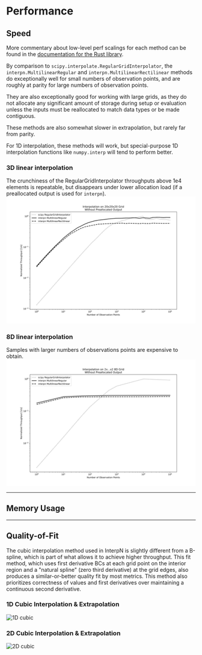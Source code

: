 # Performance

## Speed

More commentary about low-level perf scalings for each method
can be found in the [documentation for the Rust library](https://docs.rs/interpn/latest/interpn/).

By comparison to `scipy.interpolate.RegularGridInterpolator`,
the `interpn.MultilinearRegular` and `interpn.MultilinearRectilinear`
methods do exceptionally well for small numbers of observation points,
and are roughly at parity for large numbers of observation points. 

They are also exceptionally good for working with large grids,
as they do not allocate any significant amount of storage during
setup or evaluation unless the inputs must be reallocated to match data types or be made contiguous.

These methods are also somewhat slower in extrapolation, but rarely
far from parity.

For 1D interpolation, these methods will work, but special-purpose
1D interpolation functions like `numpy.interp` will tend to perform
better.

### 3D linear interpolation
The crunchiness of the RegularGridInterpolator throughputs above 1e4 elements is repeatable, but disappears under lower allocation load (if a preallocated output is used for `interpn`).
![3D](./3d_no_prealloc.svg)

### 8D linear interpolation
Samples with larger numbers of observations points are expensive to obtain.
![8D](./8d_no_prealloc.svg)

----
## Memory Usage

----
## Quality-of-Fit

The cubic interpolation method used in InterpN is slightly different from a B-spline, which is part of what allows it to achieve higher throughput. This fit method, which uses first derivative BCs at each grid point on the interior region and a "natural spline" (zero third derivative) at the grid edges, also produces a similar-or-better quality fit by most metrics. This method also prioritizes correctness of values and first derivatives over maintaining a continuous second derivative.

### 1D Cubic Interpolation & Extrapolation
![1D cubic](./cubic_comparison_1d.svg)

### 2D Cubic Interpolation & Extrapolation
![2D cubic](./cubic_comparison_2d.svg)